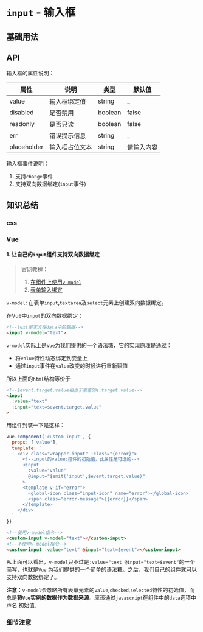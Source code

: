 # `input` - 输入框
## 基础用法
<ClientOnly>
  <easy-input></easy-input>
</ClientOnly>

## API
输入框的属性说明：

属性|说明|类型|默认值  
---|---|---|---
value|输入框绑定值|string| _
disabled|是否禁用| boolean| false
readonly|是否只读| boolean| false
err | 错误提示信息| string | _
placeholder|输入框占位文本|string| 请输入内容

输入框事件说明：
1. 支持`change`事件
2. 支持双向数据绑定(`input`事件)

## 知识总结
### css
### Vue
#### 1. 让自己的`input`组件支持双向数据绑定
> 官网教程：
> 1. [在组件上使用`v-model`](https://cn.vuejs.org/v2/guide/components.html#%E5%9C%A8%E7%BB%84%E4%BB%B6%E4%B8%8A%E4%BD%BF%E7%94%A8-v-model)
> 2. [表单输入绑定](https://cn.vuejs.org/v2/guide/forms.html)

`v-model`: 在表单`input`,`textarea`及`select`元素上创建双向数据绑定。

在Vue中`input`的双向数据绑定：
```html
<!--text是定义在data中的数据-->
<input v-model="text">
```
`v-model`实际上是`Vue`为我们提供的一个语法糖，它的实现原理是通过： 
* 将`value`特性动态绑定到变量上
* 通过`input`事件在`value`改变的时候进行重新赋值

所以上面的`html`结构等价于
```html
<!--$event.target.value相当于原生的e.target.value-->
<input 
  :value="text"
  :input="text=$event.target.value"  
>
```
用组件封装一下是这样：
```js
Vue.component('custom-input', {
  props: ['value'],
  template: `
    <div class="wrapper-input" :class="{error}">
      <!--input的value:控件的初始值，此属性是可选的-->
      <input
        :value="value"
        @input="$emit('input',$event.target.value)"
      >
      <template v-if="error">
        <global-icon class="input-icon" name="error"></global-icon>
        <span class="error-message">{{error}}</span>
      </template>
    </div>
  `
})
```
```html
<!--使用v-model指令-->
<custom-input v-model="text"></custom-input>
<!--不使用v-model指令-->
<custom-input :value="text" @input="text=$event"></custom-input>
```
从上面可以看出，`v-model`只不过是`:value="text @input="text=$event"`的一个简写，也就是`Vue`
为我们提供的一个简单的语法糖。之后，我们自己的组件就可以支持双向数据绑定了。

**注意**：`v-model`会忽略所有表单元素的`value`,`checked`,`selected`特性的初始值，而
总是**将`Vue`实例的数据作为数据来源**。应该通过`javascript`在组件中的`data`选项中声名
初始值。

### 细节注意